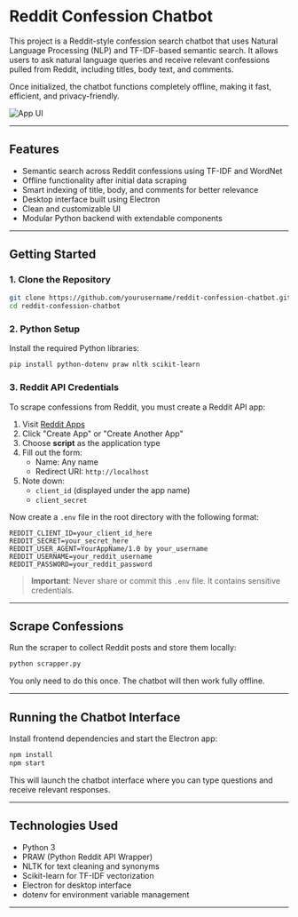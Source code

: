 # Reddit Confession Chatbot

This project is a Reddit-style confession search chatbot that uses Natural Language Processing (NLP) and TF-IDF-based semantic search. It allows users to ask natural language queries and receive relevant confessions pulled from Reddit, including titles, body text, and comments.

Once initialized, the chatbot functions completely offline, making it fast, efficient, and privacy-friendly.

![App UI](https://drive.google.com/uc?export=view&id=1FUllk60rRr-tV-bTy0SgE8T242_i31_r)

---

## Features

- Semantic search across Reddit confessions using TF-IDF and WordNet
- Offline functionality after initial data scraping
- Smart indexing of title, body, and comments for better relevance
- Desktop interface built using Electron
- Clean and customizable UI
- Modular Python backend with extendable components

---

## Getting Started

### 1. Clone the Repository

```bash
git clone https://github.com/yourusername/reddit-confession-chatbot.git
cd reddit-confession-chatbot
```

### 2. Python Setup

Install the required Python libraries:

```bash
pip install python-dotenv praw nltk scikit-learn
```

### 3. Reddit API Credentials

To scrape confessions from Reddit, you must create a Reddit API app:

1. Visit [Reddit Apps](https://www.reddit.com/prefs/apps)
2. Click "Create App" or "Create Another App"
3. Choose **script** as the application type
4. Fill out the form:
   - Name: Any name
   - Redirect URI: `http://localhost`
5. Note down:
   - `client_id` (displayed under the app name)
   - `client_secret`

Now create a `.env` file in the root directory with the following format:

```
REDDIT_CLIENT_ID=your_client_id_here
REDDIT_SECRET=your_secret_here
REDDIT_USER_AGENT=YourAppName/1.0 by your_username
REDDIT_USERNAME=your_reddit_username
REDDIT_PASSWORD=your_reddit_password
```

> **Important**: Never share or commit this `.env` file. It contains sensitive credentials.

---

## Scrape Confessions

Run the scraper to collect Reddit posts and store them locally:

```bash
python scrapper.py
```

You only need to do this once. The chatbot will then work fully offline.

---

## Running the Chatbot Interface

Install frontend dependencies and start the Electron app:

```bash
npm install
npm start
```

This will launch the chatbot interface where you can type questions and receive relevant responses.

---

## Technologies Used

- Python 3
- PRAW (Python Reddit API Wrapper)
- NLTK for text cleaning and synonyms
- Scikit-learn for TF-IDF vectorization
- Electron for desktop interface
- dotenv for environment variable management

---